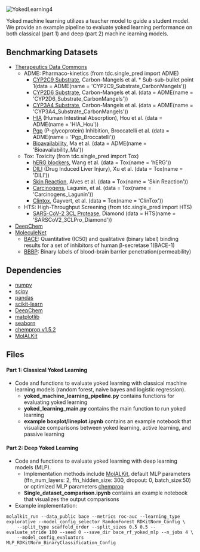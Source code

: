 

![YokedLearning4](https://user-images.githubusercontent.com/127516906/229135399-2e586506-45b3-4731-8192-6c356c666963.png)



Yoked machine learning utilizes a teacher model to guide a student model. We provide an example pipeline to evaluate yoked learning performance on both classical (part 1) and deep (part 2) machine learning models.

## Benchmarking Datasets
* [Therapeutics Data Commons](https://github.com/mims-harvard/TDC)
  * ADME: Pharmaco-kinetics (from tdc.single_pred import ADME)
      * [CYP2C9 Substrate](https://tdcommons.ai/single_pred_tasks/adme/), Carbon-Mangels et al.
            * Sub-sub-bullet point 1(data = ADME(name = 'CYP2C9_Substrate_CarbonMangels'))
      * [CYP2D6 Substrate](https://tdcommons.ai/single_pred_tasks/adme/), Carbon-Mangels et al. (data = ADME(name = 'CYP2D6_Substrate_CarbonMangels'))
      * [CYP3A4 Substrate](https://tdcommons.ai/single_pred_tasks/adme/), Carbon-Mangels et al. (data = ADME(name = 'CYP3A4_Substrate_CarbonMangels'))
      * [HIA](https://tdcommons.ai/single_pred_tasks/adme/) (Human Intestinal Absorption), Hou et al. (data = ADME(name = 'HIA_Hou'))
      * [Pgp](https://tdcommons.ai/single_pred_tasks/adme/) (P-glycoprotein) Inhibition, Broccatelli et al. (data = ADME(name = 'Pgp_Broccatelli'))
      * [Bioavailability](https://tdcommons.ai/single_pred_tasks/adme/), Ma et al. (data = ADME(name = 'Bioavailability_Ma'))
  * Tox: Toxicity (from tdc.single_pred import Tox)
      * [hERG blockers](https://tdcommons.ai/single_pred_tasks/tox/), Wang et al. (data = Tox(name = 'hERG'))
      * [DILI](https://tdcommons.ai/single_pred_tasks/tox/) (Drug Induced Liver Injury), Xu et al. (data = Tox(name = 'DILI'))
      * [Skin Reaction](https://tdcommons.ai/single_pred_tasks/tox/), Alves et al. (data = Tox(name = 'Skin Reaction'))
      * [Carcinogens](https://tdcommons.ai/single_pred_tasks/tox/), Lagunin, et al. (data = Tox(name = 'Carcinogens_Lagunin'))
      * [Clintox](https://tdcommons.ai/single_pred_tasks/tox/), Gayvert, et al. (data = Tox(name = 'ClinTox'))
  * HTS: High-Throughput Screening (from tdc.single_pred import HTS)
      * [SARS-CoV-2 3CL Protease](https://tdcommons.ai/single_pred_tasks/hts/), Diamond (data = HTS(name = 'SARSCoV2_3CLPro_Diamond')) 
* [DeepChem](https://deepchem.io)
* [MoleculeNet](https://moleculenet.org)
    * [BACE](https://moleculenet.org/datasets-1): Quantitative (IC50) and qualitative (binary label) binding results for a set of inhibitors of human β-secretase 1(BACE-1)
    * [BBBP](https://moleculenet.org/datasets-1): Binary labels of blood-brain barrier penetration(permeability)

## Dependencies
* [numpy](https://numpy.org/)
* [scipy](https://scipy.org/)
* [pandas](https://github.com/pandas-dev/pandas)
* [scikit-learn](https://scikit-learn.org/stable/)
* [DeepChem](https://deepchem.io/)
* [matplotlib](https://matplotlib.org/)
* [seaborn](https://seaborn.pydata.org/)
* [chemprop v1.5.2](https://github.com/chemprop/chemprop)
* [MolALKit](https://github.com/RekerLab/MolALKit)

## Files 
#### Part 1: Classical Yoked Learning
- Code and functions to evaluate yoked learning with classical machine learning models (random forest, naive bayes and logistic regression).
    - **yoked_machine_learning_pipeline.py** contains functions for evaluating yoked learning 
    - **yoked_learning_main.py** contains the main function to run yoked learning 
    - **example boxplot/lineplot.ipynb** contains an example notebook that visualize comparisons between yoked learning, active learning, and passive learning

#### Part 2: Deep Yoked Learning
- Code and functions to evaluate yoked learning with deep learning models (MLP). 
  - Implementation methods include [MolALKit](https://github.com/RekerLab/MolALKit), default MLP parameters (ffn_num_layers: 2, ffn_hidden_size: 300, dropout: 0, batch_size:50) or optimized MLP parameters [chemprop](https://github.com/chemprop/chemprop)
  - **Single_dataset_comparison.ipynb** contains an example notebook that visualizes the output comparisons
 - Example implementation: 
```commandline
molalkit_run --data_public bace --metrics roc-auc --learning_type explorative --model_config_selector RandomForest_RDKitNorm_Config \
    --split_type scaffold_order --split_sizes 0.5 0.5 --evaluate_stride 100 --seed 0 --save_dir bace_rf_yoked_mlp --n_jobs 4 \
    --model_config_evaluators MLP_RDKitNorm_BinaryClassification_Config
```
